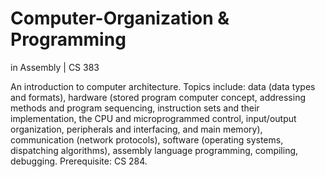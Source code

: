 # Computer-Organization & Programming
in Assembly | CS 383

An introduction to computer architecture. Topics include: data (data types and formats), hardware (stored program
computer concept, addressing methods and program sequencing, instruction sets and their implementation, the CPU
and microprogrammed control, input/output organization, peripherals and interfacing, and main memory), communication
(network protocols), software (operating systems, dispatching algorithms), assembly language programming, compiling,
debugging. Prerequisite: CS 284.
